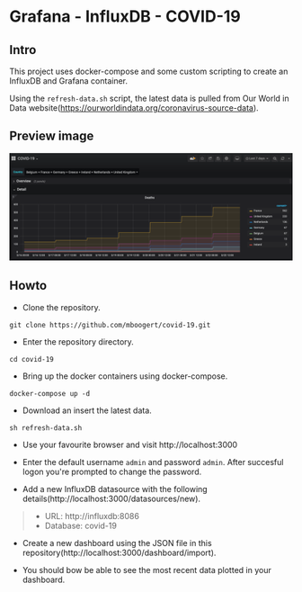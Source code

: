 # Grafana - InfluxDB - COVID-19

## Intro
This project uses docker-compose and some custom scripting to create an InfluxDB and Grafana container.

Using the `refresh-data.sh` script, the latest data is pulled from Our World in Data website(https://ourworldindata.org/coronavirus-source-data).

## Preview image
![](grafana-dashboard-preview.png)

## Howto

* Clone the repository.
```
git clone https://github.com/mboogert/covid-19.git
```

* Enter the repository directory.
```
cd covid-19
```

* Bring up the docker containers using docker-compose.
```
docker-compose up -d
```

* Download an insert the latest data.
```
sh refresh-data.sh
```

* Use your favourite browser and visit http://localhost:3000

* Enter the default username `admin` and password `admin`. After succesful logon you're prompted to change the password.

* Add a new InfluxDB datasource with the following details(http://localhost:3000/datasources/new).
> * URL: http://influxdb:8086
> * Database: covid-19

* Create a new dashboard using the JSON file in this repository(http://localhost:3000/dashboard/import).

* You should bow be able to see the most recent data plotted in your dashboard.
